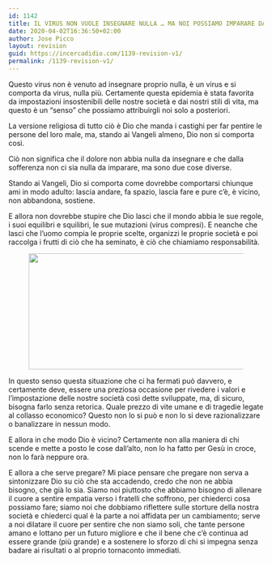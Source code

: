 ```yaml
---
id: 1142
title: IL VIRUS NON VUOLE INSEGNARE NULLA … MA NOI POSSIAMO IMPARARE DA QUESTA SITUAZIONE
date: 2020-04-02T16:36:50+02:00
author: Jose Picco
layout: revision
guid: https://incercadidio.com/1139-revision-v1/
permalink: /1139-revision-v1/
---
```

Questo virus non è venuto ad insegnare proprio nulla, è un virus e si comporta da virus, nulla più. Certamente questa epidemia è stata favorita da impostazioni insostenibili delle nostre società e dai nostri stili di vita, ma questo è un “senso” che possiamo attribuirgli noi solo a posteriori.

La versione religiosa di tutto ciò è Dio che manda i castighi per far pentire le persone del loro male, ma, stando ai Vangeli almeno, Dio non si comporta così. 

Ciò non significa che il dolore non abbia nulla da insegnare e che dalla sofferenza non ci sia nulla da imparare, ma sono due cose diverse.

Stando ai Vangeli, Dio si comporta come dovrebbe comportarsi chiunque ami in modo adulto: lascia andare, fa spazio, lascia fare e pure c’è, è vicino, non abbandona, sostiene.

E allora non dovrebbe stupire che Dio lasci che il mondo abbia le sue regole, i suoi equilibri e squilibri, le sue mutazioni (virus compresi). E neanche che lasci che l’uomo compia le proprie scelte, organizzi le proprie società e poi raccolga i frutti di ciò che ha seminato, è ciò che chiamiamo responsabilità. <figure class="wp-block-image size-large is-resized">

<img src="https://incercadidio.com/wp-content/uploads/2020/04/78.jpg" alt="" class="wp-image-1140" width="426" height="229" srcset="https://incercadidio.com/wp-content/uploads/2020/04/78.jpg 400w, https://incercadidio.com/wp-content/uploads/2020/04/78-300x161.jpg 300w" sizes="(max-width: 426px) 100vw, 426px" /> </figure> 

In questo senso questa situazione che ci ha fermati può davvero, e certamente deve, essere una preziosa occasione per rivedere i valori e l’impostazione delle nostre società così dette sviluppate, ma, di sicuro, bisogna farlo senza retorica. Quale prezzo di vite umane e di tragedie legate al collasso economico? Questo non lo si può e non lo si deve razionalizzare o banalizzare in nessun modo.

E allora in che modo Dio è vicino? Certamente non alla maniera di chi scende e mette a posto le cose dall’alto, non lo ha fatto per Gesù in croce, non lo farà neppure ora.

E allora a che serve pregare? Mi piace pensare che pregare non serva a sintonizzare Dio su ciò che sta accadendo, credo che non ne abbia bisogno, che già lo sia. Siamo noi piuttosto che abbiamo bisogno di allenare il cuore a sentire empatia verso i fratelli che soffrono, per chiederci cosa possiamo fare; siamo noi che dobbiamo riflettere sulle storture della nostra società e chiederci qual è la parte a noi affidata per un cambiamento; serve a noi dilatare il cuore per sentire che non siamo soli, che tante persone amano e lottano per un futuro migliore e che il bene che c’è continua ad essere grande (più grande) e a sostenere lo sforzo di chi si impegna senza badare ai risultati o al proprio tornaconto immediati.